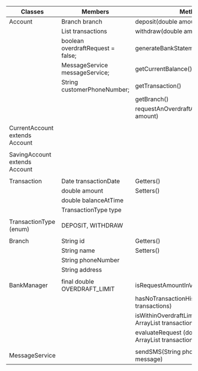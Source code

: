 | Classes                        | Members                           | Methods                                                                    |
|--------------------------------|-----------------------------------|----------------------------------------------------------------------------|
| Account                        | Branch branch                     | deposit(double amount)                                                     |
|                                | List<Transaction> transactions    | withdraw(double amount)                                                    |
|                                | boolean overdraftRequest = false; | generateBankStatement()                                                    |
|                                | MessageService messageService;    | getCurrentBalance()                                                        |
|                                | String customerPhoneNumber;       | getTransaction()                                                           |
|                                |                                   | getBranch()                                                                |
|                                |                                   | requestAnOverdraftAndWithdraw(double amount)                               |
|                                |                                   |                                                                            |
| CurrentAccount extends Account |                                   |                                                                            |
|                                |                                   |                                                                            |
| SavingAccount extends Account  |                                   |                                                                            |
|                                |                                   |                                                                            |
| Transaction                    | Date transactionDate              | Getters()                                                                  |
|                                | double amount                     | Setters()                                                                  |
|                                | double balanceAtTime              |                                                                            |
|                                | TransactionType type              |                                                                            |
|                                |                                   |                                                                            |
| TransactionType (enum)         | DEPOSIT, WITHDRAW                 |                                                                            |
|                                |                                   |                                                                            |
| Branch                         | String id                         | Getters()                                                                  |
|                                | String name                       | Setters()                                                                  |
|                                | String phoneNumber                |                                                                            |
|                                | String address                    |                                                                            |
|                                |                                   |                                                                            |
| BankManager                    | final double OVERDRAFT_LIMIT      | isRequestAmountInValid(double amount)                                      |
|                                |                                   | hasNoTransactionHistory(ArrayList<Transaction> transactions)               |
|                                |                                   | isWithinOverdraftLimit(double amount, ArrayList<Transaction> transactions) |
|                                |                                   | evaluateRequest (double amount, ArrayList<Transaction> transactions)       |
|                                |                                   |                                                                            |
| MessageService                 |                                   | sendSMS(String phoneNumber, String message)                                |
